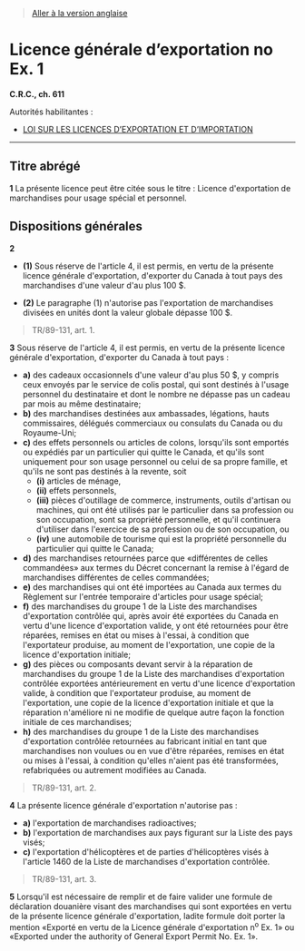> [Aller à la version anglaise](/en/Regulations/Consolidated%20Regulations%20of%20Canada/601-700/C.R.C.,%20c.%20611.md)

# Licence générale d’exportation no Ex. 1

**C.R.C., ch. 611**

Autorités habilitantes : 
- [LOI SUR LES LICENCES D’EXPORTATION ET D’IMPORTATION](/fr/Lois/Lois%20révisées%20du%20Canada/E/E-19.md)

----------



## Titre abrégé


**1** La présente licence peut être citée sous le titre : Licence d'exportation de marchandises pour usage spécial et personnel.




## Dispositions générales


**2** 

- **(1)** Sous réserve de l'article 4, il est permis, en vertu de la présente licence générale d'exportation, d'exporter du Canada à tout pays des marchandises d'une valeur d'au plus 100 $.

- **(2)** Le paragraphe (1) n'autorise pas l'exportation de marchandises divisées en unités dont la valeur globale dépasse 100 $. 
> TR/89-131, art. 1.




**3** Sous réserve de l'article 4, il est permis, en vertu de la présente licence générale d'exportation, d'exporter du Canada à tout pays :
- **a)** des cadeaux occasionnels d'une valeur d'au plus 50 $, y compris ceux envoyés par le service de colis postal, qui sont destinés à l'usage personnel du destinataire et dont le nombre ne dépasse pas un cadeau par mois au même destinataire;
- **b)** des marchandises destinées aux ambassades, légations, hauts commissaires, délégués commerciaux ou consulats du Canada ou du Royaume-Uni;
- **c)** des effets personnels ou articles de colons, lorsqu'ils sont emportés ou expédiés par un particulier qui quitte le Canada, et qu'ils sont uniquement pour son usage personnel ou celui de sa propre famille, et qu'ils ne sont pas destinés à la revente, soit
	- **(i)** articles de ménage,
	- **(ii)** effets personnels,
	- **(iii)** pièces d'outillage de commerce, instruments, outils d'artisan ou machines, qui ont été utilisés par le particulier dans sa profession ou son occupation, sont sa propriété personnelle, et qu'il continuera d'utiliser dans l'exercice de sa profession ou de son occupation, ou
	- **(iv)** une automobile de tourisme qui est la propriété personnelle du particulier qui quitte le Canada;
- **d)** des marchandises retournées parce que «différentes de celles commandées» aux termes du Décret concernant la remise à l'égard de marchandises différentes de celles commandées;
- **e)** des marchandises qui ont été importées au Canada aux termes du Règlement sur l'entrée temporaire d'articles pour usage spécial;
- **f)** des marchandises du groupe 1 de la Liste des marchandises d'exportation contrôlée qui, après avoir été exportées du Canada en vertu d'une licence d'exportation valide, y ont été retournées pour être réparées, remises en état ou mises à l'essai, à condition que l'exportateur produise, au moment de l'exportation, une copie de la licence d'exportation initiale;
- **g)** des pièces ou composants devant servir à la réparation de marchandises du groupe 1 de la Liste des marchandises d'exportation contrôlée exportées antérieurement en vertu d'une licence d'exportation valide, à condition que l'exportateur produise, au moment de l'exportation, une copie de la licence d'exportation initiale et que la réparation n'améliore ni ne modifie de quelque autre façon la fonction initiale de ces marchandises;
- **h)** des marchandises du groupe 1 de la Liste des marchandises d'exportation contrôlée retournées au fabricant initial en tant que marchandises non voulues ou en vue d'être réparées, remises en état ou mises à l'essai, à condition qu'elles n'aient pas été transformées, refabriquées ou autrement modifiées au Canada. 
> TR/89-131, art. 2.




**4** La présente licence générale d'exportation n'autorise pas :
- **a)** l'exportation de marchandises radioactives;
- **b)** l'exportation de marchandises aux pays figurant sur la Liste des pays visés;
- **c)** l'exportation d'hélicoptères et de parties d'hélicoptères visés à l'article 1460 de la Liste de marchandises d'exportation contrôlée. 
> TR/89-131, art. 3.




**5** Lorsqu'il est nécessaire de remplir et de faire valider une formule de déclaration douanière visant des marchandises qui sont exportées en vertu de la présente licence générale d'exportation, ladite formule doit porter la mention «Exporté en vertu de la Licence générale d'exportation n<sup>o</sup> Ex. 1» ou «Exported under the authority of General Export Permit No. Ex. 1».


